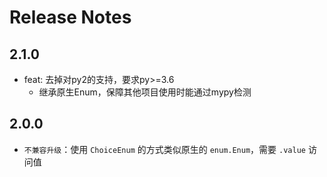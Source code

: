 # Release Notes

## 2.1.0
- feat: 去掉对py2的支持，要求py>=3.6
    - 继承原生Enum，保障其他项目使用时能通过mypy检测

## 2.0.0
- `不兼容升级`：使用 `ChoiceEnum` 的方式类似原生的 `enum.Enum`，需要 `.value` 访问值
